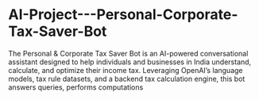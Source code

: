 # AI-Project---Personal-Corporate-Tax-Saver-Bot
The Personal &amp; Corporate Tax Saver Bot is an AI-powered conversational assistant designed to help individuals and businesses in India understand, calculate, and optimize their income tax. Leveraging OpenAI’s language models, tax rule datasets, and a backend tax calculation engine, this bot answers queries, performs computations
